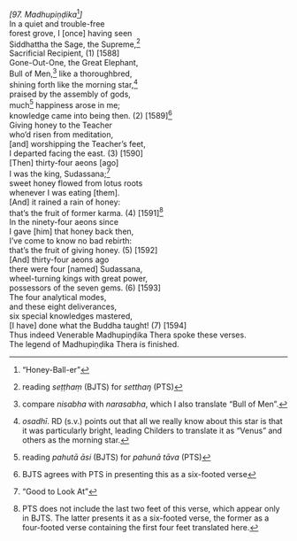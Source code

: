 *\[97. Madhupiṇḍika*[^1]*\]*  
In a quiet and trouble-free  
forest grove, I \[once\] having seen  
Siddhattha the Sage, the Supreme,[^2]  
Sacrificial Recipient, (1) \[1588\]  
Gone-Out-One, the Great Elephant,  
Bull of Men,[^3] like a thoroughbred,  
shining forth like the morning star,[^4]  
praised by the assembly of gods,  
much[^5] happiness arose in me;  
knowledge came into being then. (2) \[1589\][^6]  
Giving honey to the Teacher  
who’d risen from meditation,  
\[and\] worshipping the Teacher’s feet,  
I departed facing the east. (3) \[1590\]  
\[Then\] thirty-four aeons \[ago\]  
I was the king, Sudassana;[^7]  
sweet honey flowed from lotus roots  
whenever I was eating \[them\].  
\[And\] it rained a rain of honey:  
that’s the fruit of former karma. (4) \[1591\][^8]  
In the ninety-four aeons since  
I gave \[him\] that honey back then,  
I’ve come to know no bad rebirth:  
that’s the fruit of giving honey. (5) \[1592\]  
\[And\] thirty-four aeons ago  
there were four \[named\] Sudassana,  
wheel-turning kings with great power,  
possessors of the seven gems. (6) \[1593\]  
The four analytical modes,  
and these eight deliverances,  
six special knowledges mastered,  
\[I have\] done what the Buddha taught! (7) \[1594\]  
Thus indeed Venerable Madhupiṇḍika Thera spoke these verses.  
The legend of Madhupiṇḍika Thera is finished.  
[^1]: “Honey-Ball-er”  
[^2]: reading *seṭṭhaṃ* (BJTS) for *setthaŋ* (PTS)  
[^3]: compare *nisabha* with *narasabha*, which I also translate “Bull
    of Men”.  
[^4]: *osadhī*. RD (s.v.) points out that all we really know about this
    star is that it was particularly bright, leading Childers to
    translate it as “Venus” and others as the morning star.  
[^5]: reading *pahutā āsi* (BJTS) for *pahunā tāva* (PTS)  
[^6]: BJTS agrees with PTS in presenting this as a six-footed verse  
[^7]: “Good to Look At”  
[^8]: PTS does not include the last two feet of this verse, which appear
    only in BJTS. The latter presents it as a six-footed verse, the
    former as a four-footed verse containing the first four feet
    translated here.

